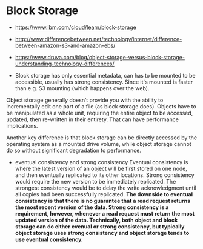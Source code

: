 # Block Storage

- https://www.ibm.com/cloud/learn/block-storage

- http://www.differencebetween.net/technology/internet/difference-between-amazon-s3-and-amazon-ebs/

- https://www.druva.com/blog/object-storage-versus-block-storage-understanding-technology-differences/

- Block storage has only essential metadata, can has to be mounted to be accessible, usually has strong consistency. Since it's mounted is faster than e.g. S3 mounting (which happens over the web).


Object storage generally doesn’t provide you with the ability to incrementally edit one part of a file (as block storage does). Objects have to be manipulated as a whole unit, requiring the entire object to be accessed, updated, then re-written in their entirety. That can have performance implications.

Another key difference is that block storage can be directly accessed by the operating system as a mounted drive volume, while object storage cannot do so without significant degradation to performance. 

- eventual consistency and strong consistency
Eventual consistency is where the latest version of an object will be first stored on one node, and then eventually replicated to its other locations. Strong consistency would require the new version to be immediately replicated.  The strongest consistency would be to delay the write acknowledgment until all copies had been successfully replicated.
**The downside to eventual consistency is that there is no guarantee that a read request returns the most recent version of the data. Strong consistency is a requirement, however, whenever a read request must return the most updated version of the data. Technically, both object and block storage can do either evenual or strong consistency, but typically object storage uses strong consistency and object storage tends to use eventual consistency.**